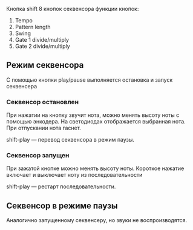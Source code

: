 Кнопка shift
8 кнопок секвенсора
функции кнопок:

1. Tempo
2. Pattern length
3. Swing
4. Gate 1 divide/multiply
5. Gate 2 divide/multiply

## Режим секвенсора

С помощью кнопки play/pause выполняется остановка и запуск секвенсера

### Секвенсор остановлен
При нажатии на кнопку звучит нота, можно менять высоту ноты с помощью энкодера. На светодиодах отображается выбранная нота. При отпускании нота гаснет.

shift-play — перевод секвенсора в режим паузы.

### Секвенсор запущен
При зажатой кнопке можно менять высоту ноты.
Короткое нажатие включает и выключает ноту из последовательности

shift-play — рестарт последовательности.

## Секвенсор в режиме паузы
Аналогично запущенному секвенсеру, но звуки не воспроизводятся.
